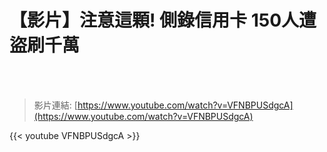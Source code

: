 # 【影片】注意這顆! 側錄信用卡 150人遭盜刷千萬

<!--more-->
<!--25-->
<br><br/>

>影片連結: [https://www.youtube.com/watch?v=VFNBPUSdgcA](https://www.youtube.com/watch?v=VFNBPUSdgcA)

{{< youtube VFNBPUSdgcA >}}

